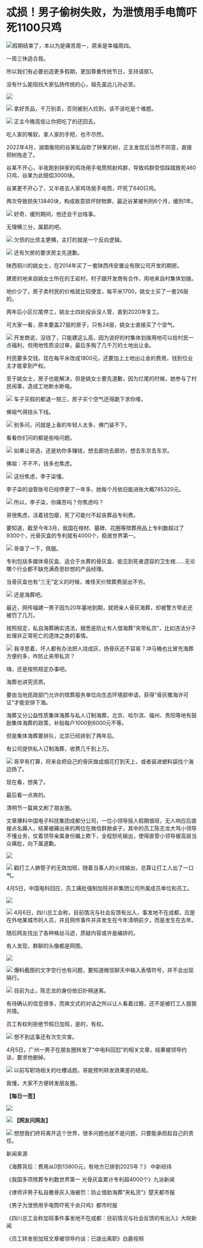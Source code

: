 # 忒损！男子偷树失败，为泄愤用手电筒吓死1100只鸡

![](https://inews.gtimg.com/news_bt/GP1sRURpa36aH8jEJG5wWKAi5oldhdQ7ZDW96W45NwCXIAA/0)
​假期结束了，本以为是痛苦周一，原来是幸福周四。

一周三休适合我。

所以我们有必要创造更多假期，更加尊重传统节日，支持请抠1。

没有什么能阻挡大家弘扬传统的心，祖先虽远儿孙必至。

![](https://inews.gtimg.com/news_bt/OkejBkByBvI8lVcG_ek2TqzMGvkMfbSxw_5LyYEg3csdQAA/1000)

![](https://inews.gtimg.com/news_bt/O3X6UrqNFGs3iM5j0yxNUVmoZAXz9Kbqjt0rDvzdeMlysAA/1000)
拿好贡品，千万别丢，否则被别人捡到，该不该吃是个难题。

![](https://inews.gtimg.com/news_bt/O6wuv6MQzi2CeJ01xKt0teo4NxCjqUpAkryav11cfhhTYAA/1000)
正主今晚高低让你把吃了的还回去。

吃人家的嘴软，拿人家的手短，也不尽然。

2022年4月，湖南衡阳的谷某私自砍了钟某的树，正主发现后当然不同意，直接把树拖走了。

谷某不开心，半夜跑到钟家的鸡场用手电筒照射鸡群，导致鸡群受惊踩踏致死460只鸡，谷某为此赔偿3000块。

谷某更不开心了，又半夜去人家鸡场晃手电筒，吓死了640只鸡。

两次导致损失13840块，构成故意损坏财物罪，最近谷某被判刑6个月，缓刑1年。

![](https://inews.gtimg.com/news_bt/OLbVbfufF4k3YCyvJFAmfWfPv_Wm3k6GSkY4CdVFCKidoAA/1000)
好奇，缓刑期间，他还会干出啥事。

无理横三分，属鹅的吧。

![](https://inews.gtimg.com/news_bt/Gj_05lO9G-z2swbNEvles6Bz25nWuMW5iSdssGxLQK5g8AA/0)
欠债的比债主更横，主打的就是一个反向逻辑。

![](https://inews.gtimg.com/news_bt/O31t74iHiFidimaLMAG3oU3Lsg8DDRsz6mqynkwvS2LAcAA/1000)
还有欠房的要求房主先道歉。

陕西铜川的姚女士，在2014年买了一套陕西伟安置业有限公司开发的期房。

建房的地来自姚女士所在的王岩村，村子跟开发商有合作，用地来自村集体划拨。

地价少了，房子卖村民的价格就比较便宜，每平米1700，姚女士买了一套26层的。

两年后小区烂尾停工，姚女士四处投诉没人管，直到2020年复工。

可大家一看，原本要盖27层的房子，只有24层，姚女士直接买了个空气。

![](https://inews.gtimg.com/news_bt/O_zwJyB-d3PTTLsKc9SivLLojwllJoJRby3CGSbwVUYmMAA/1000)
开发商说，没钱了，只能建这么高，因为说好的村集体划拨用地可以给村民一点福利，但用地性质没过审，最后多掏了几千万的土地出让金。

村民要多交钱，现在每平米改成1800元，还要加上土地出让金的费用，钱到位业主才能拿到产权。

至于姚女士，房子也能解决，但是姚女士要先道歉，因为烂尾的时候，她参与了村民闹事，造成工地断水断电。

![](https://inews.gtimg.com/news_bt/OxvuAmcR4Z34uEstY0_6wlcdNkYYVhqrNnLErA03cBaA4AA/1000)
车子买假的都退一赔三，房子买个空气还得跪下求你喽。

佛祖气得挠头下线。

![](https://inews.gtimg.com/news_bt/ON_93E0ky_YM_9CoDcC8njbPIk1yW9585SupOks2GVT0UAA/1000)
别多问，问就是上香的年轻人太多，佛门装不下。

看看你们问的都是些啥问题。

![](https://inews.gtimg.com/news_bt/O1HshsAk4LI3lENWpoKeqOYdAiij6FfpN6Rqod84kVL_sAA/1000)
如果让哥选，还是劝你多赚钱，想去廊坊去廊坊，想去东京去东京。

佛祖：不不不，钱多也焦虑。

![](https://inews.gtimg.com/news_bt/OSCBEAFRH-30FSsF_FOyTLONGlxQhLY7kYBXuRqInRyNoAA/1000)
这份焦虑，李子柒懂。

李子柒的油管账号已经停更了一年多，她每个月依旧能进账大概785320元。

![](https://inews.gtimg.com/news_bt/OmljP-Xvb2FW45xMybQqCYlYOWgAvZFl49CDaHRflI54wAA/1000)
所以，李子柒，你痛苦吗？你焦虑吗？

哥很焦虑，活着钱包瘪，死了可能付不起丧葬品专利费。

要知道，截至今年3月，我国在棺材、墓碑、花圈等殡葬用品上专利数超过了9300个，光骨灰盒的专利就有4000个，稳居世界第一。

![](https://inews.gtimg.com/news_bt/Ovc1bo4XnftzslGcDNNRgsLVS785cr65rpArJoB78H5MoAA/1000)
哥查了一下，佩服。

专利包括多媒体骨灰盒、适合于水葬的骨灰盒、能见到死者遗容的卫生棺……无论哪个行业都不缺充满奇思妙想的产品经理。

当骨灰盒也有“三无”定义的时候，难怪天价殡葬费层出不穷。

![](https://inews.gtimg.com/news_bt/O0MAJd3iWSql3oe2BkrJ_j_QP41EavuP5zzXojGGkmwlkAA/1000)
还是海葬吧。

最近，网传福建一男子因为20年墓地到期，就把亲人骨灰海葬，却被警方带走还被罚了几万。

按照规定，私自海葬确实违法，据悉是防止有人借海葬“夹带私货”，比如违法分子处理非正常死亡的遗体之类的事情。

![](https://inews.gtimg.com/news_bt/OmGsLdDUP4Vve_W6Kewq0Kb6LSithO_-4zT4HLpU-xb-AAA/1000)
我寻思着，坏人都有办法把人烧成灰，扬骨灰还不容易？冲马桶也比冒充海葬方便的多，咋防止夹带私货？

嗨，还是按照规定办事吧。

海葬也讲究资质。

要由当地民政部门允许的殡葬服务单位向生态环境部申请，获得“骨灰撒海许可证”才能安排下海。

海葬又分公益性质集体海葬与私人订制海葬，北京、哈尔滨、福州、贵阳等地有鼓励集体海葬的政策，补贴每户1000到6000元不等。

但是集体海葬要排队，北京已经排到了两年后。

有公司提供私人订制海葬，收费几千到上万。

![](https://inews.gtimg.com/news_bt/OYrZvoiPKa1MacDNn4MsHrZGG_65TCW3dEV1Q1o1ZwRNwAA/1000)
哥早有打算，将来会把自己的骨灰做成烟花打到天上，或者装进塑料袋找个海边扬了。

现在看，想美了。

最后看一点爽的。

清明节一篇爽文刷了朋友圈。

文章爆料中国电子科技集团成都分公司，一位小领导摇人假期值班，无人响应后直接点名薅人，结果被薅出来的两位在微信群掀桌子，其中的员工陈志龙大骂小领导不懂业务，仗着领导亲属身份媚上欺下，全程怒吼输出，使得直管小领导被高层当众痛批，向下属道歉。

![](https://inews.gtimg.com/news_bt/OC6zgyFfRIWnfDjxd2-cRNqTw2GAPg-L4Gq9ZxztF5s7IAA/1000)

![](https://inews.gtimg.com/news_bt/OFFQLeC_NM71Ix7NGZhfqigUNPZMxKeAtSxo8puLUyf8YAA/1000)
戳打工人肺管子的无效加班，随着当事人的火线输出，总算让打工人出了一口气。

4月5日，中国电科回应，员工痛批强制加班并非集团公司所属成员单位和员工。

![](https://inews.gtimg.com/news_bt/OCQEHnExJog8HjmIUAVMmuX4WPb8CVwvwvKaiOGuxwvM0AA/1000)

![](https://inews.gtimg.com/news_bt/OIgwRBpvlqkuiq6da49fn7FS9nAt56WL_7u2-Gdd-A5-UAA/1000)
4月6日，四川总工会称，目前情况与社会反馈有出入，事发地不在成都，应是在外地某城市的人员，并且网传事件并非发生在今年清明前夕，而是发生在去年。

随后网友找出了各种蛛丝马迹，质疑内容或许是编排的。

有人发现，群聊的头像都是网图。

![](https://inews.gtimg.com/news_bt/OiqbV1kwWs4laGLszuH-SIOlNrF19aF6Z93mPoOd1Mr90AA/1000)

![](https://inews.gtimg.com/news_bt/O5q9o1tISCdYxIZHnOK31kBE3bWqIxCdbFu1uI9rgKCFQAA/1000)
爆料截图的文字空行也有问题，要知道微信聊天中输入表情符号，并不会出现隔行。

![](https://inews.gtimg.com/news_bt/O3YOFYf0yT4ypLHG44nIFSHP5z_95-fxZxAc4Ms7irQ8oAA/1000)
目前为止，陈志龙的身份依旧扑朔迷离。

有待确认的信息很多，而爽文式的对话之所以让人看着过瘾，还不是被打工人狠狠共情。

员工有权利拒绝节假日加班，是的，有权。

![](https://inews.gtimg.com/news_bt/OtuO_OESRQDTXae2P-WQtNi3CefOXao7i8f7aIvB817EAAA/1000)
想不到这事还有次生灾害。

4月5日，广州一男子在朋友圈转发了“中电科回怼”的相关文章，结果被领导约谈，要求他删掉。

![](https://inews.gtimg.com/news_bt/OMke7X8AmdsgTIwmYENrY-NPTYh-YwzDzpcxt9g-LwLjkAA/1000)
以前写职场相关的吐槽话题，哥能预判转发效果差的结局。

我懂，大家不方便转发朋友圈。

**【每日一签】**

![](https://inews.gtimg.com/news_bt/O7eYzSdZCnN2HpT25hZnCBKf5amhEGjmIXMpnS5O8fbgYAA/1000)

![](https://inews.gtimg.com/news_bt/OC_07CehG4tp7LP3vAdmlgoB7LR7lBAinEsboLSuwXafsAA/1000)
**【网友问网友】**

![](https://inews.gtimg.com/news_bt/OQv_xb6kUlBRH8SLhtu9o8H0eswkTTlNYXyJRBbGEaRowAA/1000)
想想我们终将离开这个世界，很多问题也就不是问题，只要能承担起自己的责任。

新闻来源

《海葬背后：费用从0到13800元，有地方已排到2025年？》 中新经纬

《我国多项殡葬专利数世界第一 光骨灰盒累计专利超4000个》九派新闻

《律师评男子私自撒骨灰入海被罚：防止借助海葬“夹私货”》楚天都市报

《男子为泄愤用手电筒吓死千余只鸡》都市时报

《四川总工会称加班事件事发地不在成都：目前情况与社会反馈的有出入》大皖新闻

《员工转发拒加班文章被领导约谈：已提出离职》白鹿视频

